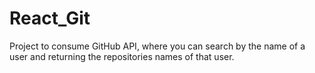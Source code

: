# React_Git
Project to consume GitHub API, where you can search by the name of a user and returning the repositories names of that user. 
